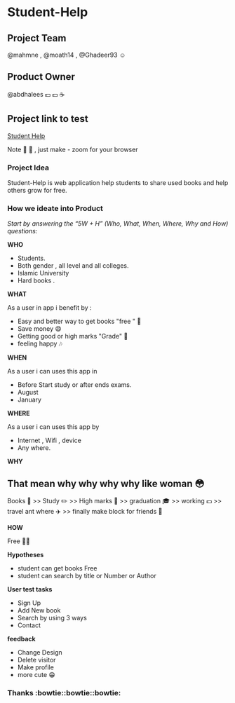 # Student-Help

## Project Team
@mahmne , @moath14 , @Ghadeer93 :relaxed:

## Product Owner
@abdhalees :dollar: :dollar: :coffee:

## Project link to test
[Student Help](https://invis.io/XADIU1E9E)

Note :eyes: :eyes: , just make - zoom for your browser
### Project Idea
Student-Help is web application help students to share used books and help others grow for free.

### How we ideate into Product  
*Start by answering the “5W + H” (Who, What, When, Where, Why and How) questions:*

**WHO**

*  Students.
*  Both gender , all level and all colleges.
*  Islamic University
*  Hard books .

**WHAT**

As a user in app i benefit by :

* Easy and better way to get books "free " :tada:
* Save money  :smile:
* Getting good or high marks "Grade" :muscle:
* feeling happy :notes:

**WHEN**

 As a user i can uses this app in

* Before Start study or after ends exams.
* August
* January

**WHERE**

As a user i can uses this app by

* Internet , Wifi , device
* Any where.

**WHY**
## That mean why why why why like woman :flushed:

Books :closed_book:  >> Study :pencil2:  >> High marks :gift: >> graduation :mortar_board: >> working :dollar: >> travel ant where :airplane:  >> finally make block for friends :tada:

**HOW**

Free :tada::tada:

**Hypotheses**

* student can get books Free
* student can search by title or Number or Author

**User test tasks**

* Sign Up
* Add New book
* Search by using 3 ways
* Contact

**feedback**  
* Change Design
* Delete visitor
* Make profile
* more cute :grin:

### Thanks :bowtie::bowtie::bowtie:
